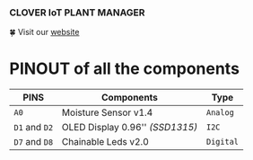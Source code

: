 ### CLOVER IoT PLANT MANAGER

🍀 Visit our [website](https://www.clover.ovh/)

# PINOUT of all the components

|PINS|Components|Type|
|---|---|---|
|`A0`|Moisture Sensor v1.4|`Analog`|
|`D1` and `D2`|OLED Display 0.96'' *(SSD1315)*|`I2C`|
|`D7` and `D8`|Chainable Leds v2.0|`Digital`|

